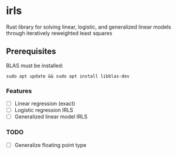 # irls

Rust library for solving linear, logistic, and generalized linear models through iteratively reweighted least squares

## Prerequisites
BLAS must be installed:
```
sudo apt update && sudo apt install libblas-dev
```

### Features

- [ ] Linear regression (exact)
- [ ] Logistic regression IRLS
- [ ] Generalized linear model IRLS

### TODO

- [ ] Generalize floating point type
